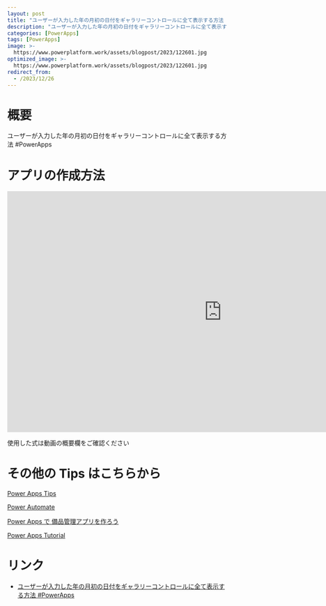 ```yaml
---
layout: post
title: "ユーザーが入力した年の月初の日付をギャラリーコントロールに全て表示する方法 #PowerApps"
description: "ユーザーが入力した年の月初の日付をギャラリーコントロールに全て表示する方法 #PowerAppsを動画で分かりやすく解説"
categories: [PowerApps]
tags: [PowerApps]
image: >-
  https://www.powerplatform.work/assets/blogpost/2023/122601.jpg
optimized_image: >-
  https://www.powerplatform.work/assets/blogpost/2023/122601.jpg
redirect_from:
  - /2023/12/26
---
```



#  概要

ユーザーが入力した年の月初の日付をギャラリーコントロールに全て表示する方法 #PowerApps


# アプリの作成方法

<iframe width="983" height="553" src="https://www.youtube.com/embed/BmGeJOLrwSM" title="YouTube video player" frameborder="0" allow="accelerometer; autoplay; clipboard-write; encrypted-media; gyroscope; picture-in-picture" allowfullscreen></iframe>


使用した式は動画の概要欄をご確認ください


# その他の Tips はこちらから

[Power Apps Tips](https://www.youtube.com/watch?v=VrAQf3JQ7yM&list=PLVhFi1fb3DqakSLVMn22DDcySXh9jtzi- )


[Power Automate](https://www.youtube.com/watch?v=-YnJYT0ASEM&list=PLVhFi1fb3Dqbzic6GieqnLFgD3aTj-eHA)


[Power Apps で 備品管理アプリを作ろう](https://www.youtube.com/playlist?list=PLVhFi1fb3DqZM3HKb8Hea6XEL96990Fyn)


[Power Apps Tutorial](https://www.youtube.com/playlist?list=PLVhFi1fb3DqalxpL974VvAJvV4iWoSbe_)


# リンク


- [ユーザーが入力した年の月初の日付をギャラリーコントロールに全て表示する方法 #PowerApps](https://www.youtube.com/watch?v=BmGeJOLrwSM)

